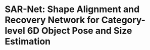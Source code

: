 
# SAR-Net: Shape Alignment and Recovery Network for Category-level 6D Object Pose and Size Estimation
